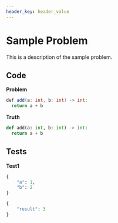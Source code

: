 ```yaml
---
header_key: header_value
---
```


# Sample Problem
This is a description of the sample problem.

## Code

**Problem**
```java
def add(a: int, b: int) -> int:
  return a + b
```

**Truth**
```python
def add(a: int, b: int) -> int:
  return a + b
```

## Tests

**Test1**
```python
{
    "a": 1,
    "b": 2
}
```

```python
{
    "result": 3
}
```
 